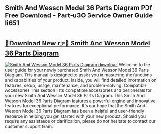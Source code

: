 ## Smith And Wesson Model 36 Parts Diagram PDf Free Download - Part-u3O Service Owner Guide li651

# <h2><a href="http://dfp0yuo.blite.top/?on=Smith+And+Wesson+Model+36+Parts+Diagram">🔗Download New 👉🔴 Smith And Wesson Model 36 Parts Diagram</a></h2>

[![Smith And Wesson Model 36 Parts Diagram download](https://i.imgur.com/lujVjoI.png)](http://dfp0yuo.blite.top/?on=Smith+And+Wesson+Model+36+Parts+Diagram)
Welcome to the user guide for your newly purchased Smith And Wesson Model 36 Parts Diagram. This manual is designed to assist you in mastering the functions and capabilities of your product. Inside, you will find detailed information on features, setup, usage, maintenance, and problem-solving. Compatible Accessories This section lists compatible accessories and peripherals for your new Smith And Wesson Model 36 Parts Diagram. This Smith And Wesson Model 36 Parts Diagram features a powerful engine and innovative features for exceptional performance. It's our hope that the Smith And Wesson Model 36 Parts Diagram has been a helpful and user-friendly resource in helping you get started with your new product. Should you require any assistance or clarification, please do not hesitate to contact our customer support team.
